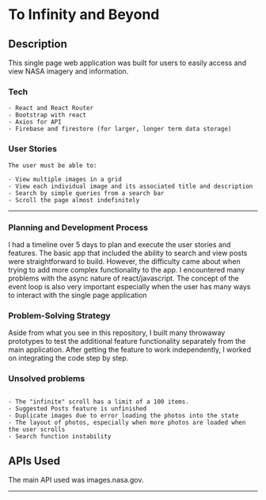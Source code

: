 # To Infinity and Beyond 

## Description

This single page web application was built for users to easily access and view NASA imagery and information. 

### Tech

```
- React and React Router
- Bootstrap with react
- Axios for API
- Firebase and firestore (for larger, longer term data storage)
```

### User Stories

```
The user must be able to:

- View multiple images in a grid 
- View each individual image and its associated title and description
- Search by simple queries from a search bar
- Scroll the page almost indefinitely

```

---

### Planning and Development Process

I had a timeline over 5 days to plan and execute the user stories and features. The basic app that included the ability to search and view posts were straightforward to build. However, the difficulty came about when trying to add more complex functionality to the app. I encountered many problems with the async nature of react/javascript. The concept of the event loop is also very important especially when the user has many ways to interact with the single page application

### Problem-Solving Strategy

Aside from what you see in this repository, I built many throwaway prototypes to test the additional feature functionality separately from the main application. After getting the feature to work independently, I worked on integrating the code step by step. 

### Unsolved problems

```

- The "infinite" scroll has a limit of a 100 items. 
- Suggested Posts feature is unfinished
- Duplicate images due to error loading the photos into the state
- The layout of photos, especially when more photos are loaded when the user scrolls
- Search function instability

```

## APIs Used

The main API used was images.nasa.gov.

---